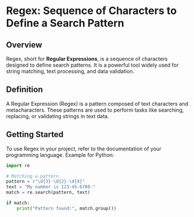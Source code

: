 # **Regex: Sequence of Characters to Define a Search Pattern**

## **Overview**
Regex, short for **Regular Expressions**, is a sequence of characters designed to define search patterns. It is a powerful tool widely used for string matching, text processing, and data validation.

## **Definition**
A Regular Expression (Regex) is a pattern composed of text characters and metacharacters. These patterns are used to perform tasks like searching, replacing, or validating strings in text data.

## **Getting Started**
To use Regex in your project, refer to the documentation of your programming language. Example for Python:
```python
import re

# Matching a pattern
pattern = r"\d{3}-\d{2}-\d{4}"
text = "My number is 123-45-6789."
match = re.search(pattern, text)

if match:
    print("Pattern found:", match.group())
